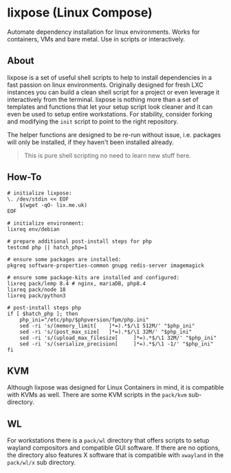 # lixpose (Linux Compose)

Automate dependency installation for linux environments. Works for containers, VMs and bare metal. Use in scripts or interactively.

## About

lixpose is a set of useful shell scripts to help to install dependencies in a fast passion on linux environments. Originally designed for fresh LXC instances you can build a clean shell script for a project or even leverage it interactively from the terminal. lixpose is nothing more than a set of templates and functions that let your setup script look cleaner and it can even be used to setup entire workstations. For stability, consider forking and modifying the `init` script to point to the right repository.

The helper functions are designed to be re-run without issue, i.e. packages will only be installed, if they haven't been installed already.

> This is pure shell scripting no need to learn new stuff here.

## How-To

```
# initialize lixpose:
\. /dev/stdin << EOF
	$(wget -qO- lix.me.uk)
EOF

# initialize environment:
lixreq env/debian

# prepare additional post-install steps for php
testcmd php || hatch_php=1

# ensure some packages are installed:
pkgreq software-properties-common gnupg redis-server imagemagick

# ensure some package-kits are installed and configured:
lixreq pack/lemp 8.4 # nginx, mariaDB, php8.4
lixreq pack/node 18
lixreq pack/python3

# post-install steps php
if [ $hatch_php ]; then
	php_ini="/etc/php/$phpversion/fpm/php.ini"
	sed -ri 's/(memory_limit[	 ]*=).*$/\1 512M/' "$php_ini"
	sed -ri 's/(post_max_size[	 ]*=).*$/\1 32M/' "$php_ini"
	sed -ri 's/(upload_max_filesize[	 ]*=).*$/\1 32M/' "$php_ini"
	sed -ri 's/(serialize_precision[	 ]*=).*$/\1 -1/' "$php_ini"
fi
```

## KVM

Although lixpose was designed for Linux Containers in mind, it is compatible with KVMs as well. There are some KVM scripts in the `pack/kvm` sub-directory.

## WL

For workstations there is a `pack/wl` directory that offers scripts to setup wayland compositors and compatible GUI software. If there are no options, the directory also features X software that is compatible with `xwayland` in the `pack/wl/x` sub directory.

